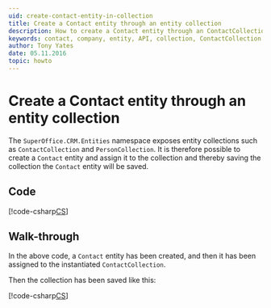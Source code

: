 ```yaml
---
uid: create-contact-entity-in-collection
title: Create a Contact entity through an entity collection
description: How to create a Contact entity through an ContactCollection entity collection.
keywords: contact, company, entity, API, collection, ContactCollection
author: Tony Yates
date: 05.11.2016
topic: howto
---
```


# Create a Contact entity through an entity collection

The `SuperOffice.CRM.Entities` namespace exposes entity collections such as `ContactCollection` and `PersonCollection`. It is therefore possible to create a `Contact` entity and assign it to the collection and thereby saving the collection the `Contact` entity will be saved.

## Code

[!code-csharp[CS](includes/create-contact-entity-in-collection.cs)]

## Walk-through

In the above code, a `Contact` entity has been created, and then it has been assigned to the instantiated `ContactCollection`.

Then the collection has been saved like this:

[!code-csharp[CS](includes/create-contact-entity-in-collection.cs?range=35-36)]
